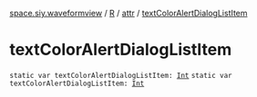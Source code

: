 [space.siy.waveformview](../../index.md) / [R](../index.md) / [attr](index.md) / [textColorAlertDialogListItem](./text-color-alert-dialog-list-item.md)

# textColorAlertDialogListItem

`static var textColorAlertDialogListItem: `[`Int`](https://kotlinlang.org/api/latest/jvm/stdlib/kotlin/-int/index.html)
`static var textColorAlertDialogListItem: `[`Int`](https://kotlinlang.org/api/latest/jvm/stdlib/kotlin/-int/index.html)